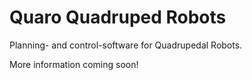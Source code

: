 # Quaro Quadruped Robots
Planning- and control-software for Quadrupedal Robots. 

More information coming soon!

